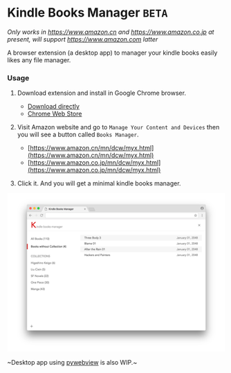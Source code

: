 # Kindle Books Manager `BETA`

*Only works in https://www.amazon.cn and https://www.amazon.co.jp at present, will support https://www.amazon.com latter*

A browser extension (a desktop app) to manager your kindle books easily likes any file manager.

### Usage

1. Download extension and install in Google Chrome browser.
    - [Download directly](https://github.com/wkei/kindle-books-manager/raw/master/kindle-books-manager.crx)
    - [Chrome Web Store](https://chrome.google.com/webstore/detail/oihlbimmojmhbgeehegboafaahpmjpfj)

2. Visit Amazon website and go to `Manage Your Content and Devices` then you will see a button called `Books Manager`.
    - [https://www.amazon.cn/mn/dcw/myx.html](https://www.amazon.cn/mn/dcw/myx.html)
    - [https://www.amazon.co.jp/mn/dcw/myx.html](https://www.amazon.co.jp/mn/dcw/myx.html)
    
3. Click it. And you will get a minimal kindle books manager.

![](./docs/visual/screenshot.png)

~Desktop app using [pywebview](https://github.com/r0x0r/pywebview) is also WIP.~
